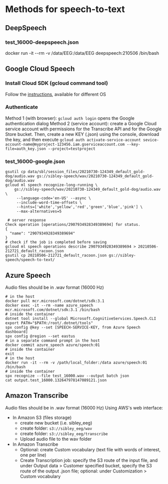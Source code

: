 # Methods for speech-to-text

## DeepSpeech
### test_16000-deepspeech.json
docker run -it --rm -v /data/EEG:/data/EEG deepspeech:210506 /bin/bash

## Google Cloud Speech
### Install Cloud SDK (gcloud command tool)
Follow the [instructions](https://cloud.google.com/sdk/docs/install#deb), available for different OS
### Authenticate
Method 1 (with browser): `gcloud auth login` opens the Google authentication dialog
Method 2 (service account): create a Google Cloud service account with permissions for the Transcribe API and for the Google Store bucket. Then, create a new KEY (.json) using the console, download the key, and then execute `gcloud auth activate-service-account sevice-account-name@myproject-123456.iam.gserviceaccount.com --key-file=auth_key.json --project=testproject`
### test_16000-google.json
```
gsutil cp data/sbl/session_files/20210730-124349_default_gold-dog/audio.wav gs://sibley-speech/wav/20210730-124349_default_gold-dog/audio.wav
gcloud ml speech recognize-long-running \
    gs://sibley-speech/wav/20210730-124349_default_gold-dog/audio.wav \
     --language-code='en-US' --async \
	 --include-word-time-offsets \
	 --hints=['white','yellow','red','green','blue','pink'] \
	 --max-alternatives=5
   
 # server response
Check operation [operations/2907934928349389694] for status.
{
  "name": "2907934928349389694"
}
# check if the job is completed before saving
gcloud ml speech operations describe 2907934928349389694 > 20210506-212721_default_racoon.json
gsutil cp 20210506-212721_default_racoon.json gs://sibley-speech/speech-to-text/
```

## Azure Speech
Audio files should be in .wav format (16000 Hz)
```
# in the host
docker pull mcr.microsoft.com/dotnet/sdk:3.1
docker exec -it --rm -name azure_speech mcr.microsoft.com/dotnet/sdk:3.1 /bin/bash
# inside the container
dotnet tool install --global Microsoft.CognitiveServices.Speech.CLI
export PATH="$PATH:/root/.dotnet/tools"
spx config @key --set [SPEECH-SERVICE-KEY, from Azure Speech dashboard]
spx config @region --set eastus
# in a separate command prompt in the host
docker commit azure_speech azure/speech:01
# inside the container
exit
# in the host
docker run -it --rm -v /path/local_folder:/data azure/speech:01 /bin/bash
# inside the container
spx recognize --file test_16000.wav --output batch json
cat output.test_16000.132647978147089121.json
```

## Amazon Transcribe
Audio files should be in .wav format (16000 Hz)
Using AWS's web interface:
* In Amazon S3 (files storage)
  * create new bucket (i.e. sibley_eeg)
  * create folder: `s3://sibley_eeg/wav`
  * create folder: `s3://sibley_eeg/transcribe`
  * Upload audio file to the wav folder
* In Amazon Transcribe
  * Optional: create Custom vocabulary (text file with words of interest, one per line)
  * Create Transcription job: specify the S3 route of the input file, and under Output data > Customer specified bucket, specify the S3 route of the output .json file; optional: under Customization > Custom vocabulary







